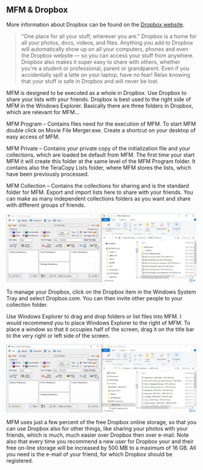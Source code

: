 ## MFM & Dropbox
More information about Dropbox can be found on the [Dropbox website](https://www.dropbox.com).
> "One place for all your stuff, wherever you are."  Dropbox is a home for all your photos, docs, videos, and files.  Anything you add to Dropbox will automatically show up on all your computers, phones and even the Dropbox website — so you can access your stuff from anywhere.  Dropbox also makes it super easy to share with others, whether you're a student or professional, parent or grandparent.  Even if you accidentally spill a latte on your laptop, have no fear!  Relax knowing that your stuff is safe in Dropbox and will never be lost.

MFM is designed to be executed as a whole in Dropbox.  Use Dropbox to share your lists with your friends.  Dropbox is best used to the right side of MFM in the Windows Explorer.  Basically there are three folders in Dropbox, which are relevant for MFM...

MFM Program – Contains files need for the execution of MFM.  To start MFM double click on Movie File Merger.exe.  Create a shortcut on your desktop of easy access of MFM.

MFM Private – Contains your private copy of the initialization file and your collections, which are loaded be default from MFM.  The first time your start MFM it will create this folder at the same level of the MFM Program folder.  It contains also the TeraCopy Lists folder, where MFM stores the lists, which have been previously processed.

MFM Collection – Contains the collections for sharing and is the standard folder for MFM.  Export and import lists here to share with your friends.  You can make as many independent collections folders as you want and share with different groups of friends.

![MFM and Dropbox](MFM_Dropbox1.jpg)

To manage your Dropbox, click on the Dropbox item in the Windows System Tray and select Dropbox.com.  You can then invite other people to your collection folder.

Use Windows Explorer to drag and drop folders or list files into MFM.  I would recommend you to place Windows Explorer to the right of MFM.  To place a window so that it occupies half of the screen, drag it on the title bar to the very right or left side of the screen.

![](MFM_Dropbox2.jpg)

MFM uses just a few percent of the free Dropbox online storage, so that you can use Dropbox also for other things, like sharing your photos with your friends, which is much, much easier over Dropbox then over e-mail. Note also that every time you recommend a new user for Dropbox your and their free on-line storage will be increased by 500 MB to a maximum of 16 GB.  All you need is the e-mail of your friend, for which Dropbox should be registered.
